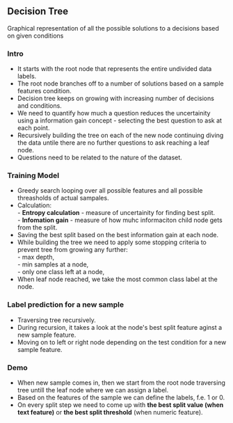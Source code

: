<h2>Decision Tree</h2>
<p>Graphical representation of all the possible solutions to a decisions based on given conditions</p>
<h3>Intro</h3>
<ul>
  <li>It starts with the root node that represents the entire undivided data labels.</li>
  <li>The root node branches off to a number of solutions based on a sample features condition.</li>
  <li>Decision tree keeps on growing with increasing number of decisions and conditions.</li>
  <li>We need to quantify how much a question reduces the uncertainity using a information gain concept - selecting the best question to ask at each point.</li>
  <li>Recursively building the tree on each of the new node continuing diving the data untile there are no further questions to ask reaching a leaf node.</li>
  <li>Questions need to be related to the nature of the dataset.</li>
</ul>

<h3>Training Model</h3>
<ul>
  <li>Greedy search looping over all possible features and all possible threasholds of actual sampales.</li>
  <li>Calculation:
    <br>
    - <b>Entropy calculation</b> - measure of uncertainity for finding best split.<br>
    - <b>Infomation gain</b> - measure of how muhc informaciton child node gets from the split.<br>
  </li>
  <li>Saving the best split based on the best information gain at each node.</li>
  <li>While building the tree we need to apply some stopping criteria to prevent tree from growing any further:
    <br>
    - max depth,<br>
    - min samples at a node,<br>
    - only one class left at a node,<br>
  </li>
  <li>When leaf node reached, we take the most common class label at the node.</li>
</ul>

<h3>Label prediction for a new sample</h3>
<ul>
  <li>Traversing tree recursively.</li>
  <li>During recursion, it takes a look at the node's best split feature aginst a new sample feature.</li>
  <li>Moving on to left or right node depending on the test condition for a new sample feature.</li>
</ul>

<h3>Demo</h3>
<ul>
  <li>When new sample comes in, then we start from the root node traversing tree untill the leaf node where we can assign a label.</li>
  <li>Based on the features of the sample we can define the labels, f.e. 1 or 0.</li>
  <li>On every split step we need to come up with <b>the best split value (when text feature)</b> or <b>the best split threshold</b> (when numeric feature).</li>

</ul>
